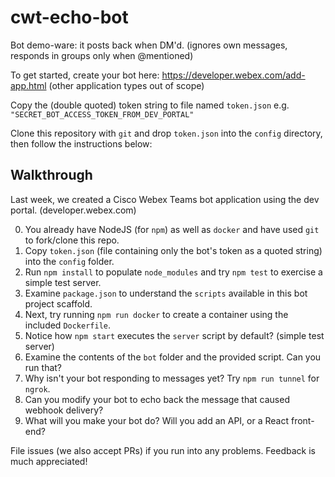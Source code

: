 # cwt-echo-bot

Bot demo-ware: it posts back when DM'd. (ignores own messages, responds in groups only when @mentioned)

To get started, create your bot here: https://developer.webex.com/add-app.html (other application types out of scope)

Copy the (double quoted) token string to file named `token.json` e.g. `"SECRET_BOT_ACCESS_TOKEN_FROM_DEV_PORTAL"`

Clone this repository with `git` and drop `token.json` into the `config` directory, then follow the instructions below:

## Walkthrough

Last week, we created a Cisco Webex Teams bot application using the dev portal. (developer.webex.com)

0. You already have NodeJS (for `npm`) as well as `docker` and have used `git` to fork/clone this repo.
1. Copy `token.json` (file containing only the bot's token as a quoted string) into the `config` folder.
2. Run `npm install` to populate `node_modules` and try `npm test` to exercise a simple test server.
3. Examine `package.json` to understand the `scripts` available in this bot project scaffold.
4. Next, try running `npm run docker` to create a container using the included `Dockerfile`.
5. Notice how `npm start` executes the `server` script by default? (simple test server)
6. Examine the contents of the `bot` folder and the provided script. Can you run that?
7. Why isn't your bot responding to messages yet? Try `npm run tunnel` for `ngrok`.
8. Can you modify your bot to echo back the message that caused webhook delivery?
9. What will you make your bot do? Will you add an API, or a React front-end?

File issues (we also accept PRs) if you run into any problems. Feedback is much appreciated!
